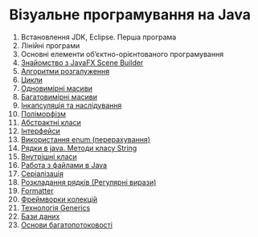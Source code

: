 # Візуальне програмування на Java

1. Встановлення JDK, Eclipse. Перша програма
2. Лінійні програми
3. Основні елементи об’єктно-орієнтованого програмування
4. [Знайомство з JavaFX Scene Builder](chapter04.md)
5. [Алгоритми розгалуження](chapter05.md)
6. [Цикли](chapter06.md)
7. [Одновимірні масиви](chapter07.md)
8. [Багатовимірні масиви](chapter08.md)
9. [Інкапсуляція та наслідування](chapter09.md)
10. [Поліморфізм](chapter10.md)
11. [Абстрактні класи](chapter11.md)
12. [Інтерфейси](chapter12.md)
13. [Використання enum (перерахування)](chapter13.md)
14. [Рядки в java. Методи класу String](chapter14.md)
15. [Внутрішні класи](chapter15.md)
16. [Работа з файлами в Java](chapter16.md)
17. [Серіалізація](chapter17.md)
18. [Розкладання рядків (Регулярні вирази)](chapter18.md)
19. [Formatter](chapter19.md)
20. [Фреймворки колекцій](chapter20.md)
21. [Технологія Generics](chapter21.md)
22. [Бази даних](chapter22.md)
23. [Основи багатопотоковості](chapter23.md)